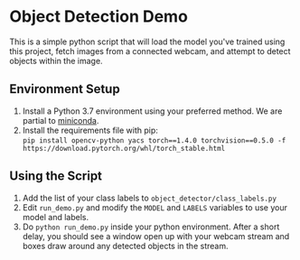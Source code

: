 # Object Detection Demo
This is a simple python script that will load the model you've trained using this project, fetch images from a 
connected webcam, and attempt to detect objects within the image.

## Environment Setup

1. Install a Python 3.7 environment using your preferred method. We are partial to 
[miniconda](https://docs.conda.io/en/latest/miniconda.html).
2. Install the requirements file with pip:\
`pip install opencv-python yacs torch==1.4.0 torchvision==0.5.0 -f https://download.pytorch.org/whl/torch_stable.html`

## Using the Script
1. Add the list of your class labels to `object_detector/class_labels.py`
2. Edit `run_demo.py` and modify the `MODEL` and `LABELS` variables to use your model and labels.
3. Do `python run_demo.py` inside your python environment. After a short delay, you should see a window open up with
your webcam stream and boxes draw around any detected objects in the stream.
